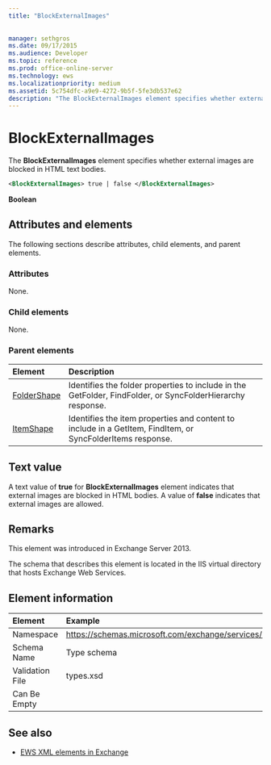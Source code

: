 ```yaml
---
title: "BlockExternalImages"
 
 
manager: sethgros
ms.date: 09/17/2015
ms.audience: Developer
ms.topic: reference
ms.prod: office-online-server
ms.technology: ews
ms.localizationpriority: medium
ms.assetid: 5c754dfc-a9e9-4272-9b5f-5fe3db537e62
description: "The BlockExternalImages element specifies whether external images are blocked in HTML text bodies."
---
```


# BlockExternalImages

The **BlockExternalImages** element specifies whether external images are blocked in HTML text bodies. 
  
```XML
<BlockExternalImages> true | false </BlockExternalImages>
```

 **Boolean**
## Attributes and elements

The following sections describe attributes, child elements, and parent elements.
  
### Attributes

None.
  
### Child elements

None.
  
### Parent elements

|**Element**|**Description**|
|:-----|:-----|
|[FolderShape](foldershape.md) <br/> |Identifies the folder properties to include in the GetFolder, FindFolder, or SyncFolderHierarchy response.  <br/> |
|[ItemShape](itemshape.md) <br/> |Identifies the item properties and content to include in a GetItem, FindItem, or SyncFolderItems response.  <br/> |
   
## Text value

A text value of **true** for **BlockExternalImages** element indicates that external images are blocked in HTML bodies. A value of **false** indicates that external images are allowed. 
  
## Remarks

This element was introduced in Exchange Server 2013.
  
The schema that describes this element is located in the IIS virtual directory that hosts Exchange Web Services.
  
## Element information

| Element | Example |
|:-----|:-----|
|Namespace  <br/> |https://schemas.microsoft.com/exchange/services/2006/types  <br/> |
|Schema Name  <br/> |Type schema  <br/> |
|Validation File  <br/> |types.xsd  <br/> |
|Can Be Empty  <br/> ||
   
## See also



- [EWS XML elements in Exchange](ews-xml-elements-in-exchange.md)


